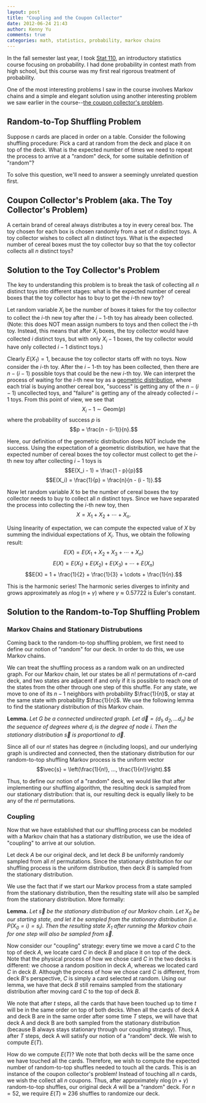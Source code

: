 ```yaml
---
layout: post
title: "Coupling and the Coupon Collector"
date: 2012-06-24 21:43
author: Kenny Yu
comments: true
categories: math, statistics, probability, markov chains
---
```


In the fall semester last year, I took [Stat 110](http://blog.bokcenter.harvard.edu/2012/01/23/stat-110-lectures-are-now-available-on-itunesu/),
an introductory
statistics course focusing on probability. I had done probability in contest
math from high school, but this course was my first real rigorous treatment
of probability.

One of the most interesting problems I saw in the course involves Markov chains
and a simple and elegant solution using another interesting problem we saw
earlier in the course--[the coupon collector's problem](http://en.wikipedia.org/wiki/Coupon_collector%27s_problem).

## Random-to-Top Shuffling Problem

Suppose $n$ cards are placed in order on a table. Consider the following shuffling
procedure: Pick a card at random from the deck and place it on top of the deck.
What is the expected number of times we need to repeat the process to arrive
at a "random" deck, for some suitable definition of "random"?

To solve this question, we'll need to answer a seemingly unrelated question first.

## Coupon Collector's Problem (aka. The Toy Collector's Problem)

A certain brand of cereal always distributes a toy in every cereal box. The toy
chosen for each box is chosen randomly from a set of $n$ distinct toys. A toy
collector wishes to collect all $n$ distinct toys. What is the expected number
of cereal boxes must the toy collector buy so that the toy collector collects
all $n$ distinct toys?

## Solution to the Toy Collector's Problem

The key to understanding this problem is to break the task of collecting all
$n$ distinct toys into different stages: what is the expected number of cereal
boxes that the toy collector has to buy to get the $i$-th new toy?

Let random variable $X_i$ be the number of boxes it takes for the toy collector
to collect the $i$-th new toy after the $i-1$-th toy has already been collected.
(Note: this does NOT mean assign numbers to toys
and then collect the $i$-th toy. Instead, this means that after $X_i$ boxes,
the toy collector would have collected $i$ distinct toys, but with only $X_i - 1$
boxes, the toy collector would have only collected $i-1$ distinct toys.)

Clearly $E(X_1) = 1$, because the toy collector starts off with no toys. Now
consider the $i$-th toy. After the $i-1$-th toy has been collected, then there
are $n - (i-1)$ possible toys that could be the new $i$-th toy. We can interpret
the process of waiting for the $i$-th new toy as a [geometric distribution](http://en.wikipedia.org/wiki/Geometric_distribution), where
each trial is buying another cereal box, "success" is getting any of the
$n - (i-1)$ uncollected toys, and
"failure" is getting any of the already collected $i - 1$ toys. From this point
of view, we see that
$$X_i - 1 \sim \textrm{Geom}(p)$$
where the probability of success $p$ is
$$p = \frac{n - (i-1)}{n}.$$

Here, our definition of the geometric distribution does NOT include the success.
Using the expectation of a geometric distribution, we have that the expected number
of cereal boxes the toy collector must collect to get the $i$-th new toy after
collecting $i-1$ toys is
$$E(X_i - 1) = \frac{1 - p}{p}$$
$$E(X_i) = \frac{1}{p} = \frac{n}{n - (i - 1)}.$$

Now let random variable $X$ to be the number of cereal boxes the toy collector
needs to buy to collect all $n$ distinct toys. Since we have separated the
process into collecting the $i$-th new toy, then
$$X = X_1 + X_2 + \cdots + X_n.$$

Using linearity of expectation, we can compute the expected value of $X$
by summing the individual expectations of $X_i$. Thus, we obtain the following
result:
$$E(X) = E(X_1 + X_2 + X_3 + \cdots + X_n)$$
$$E(X) = E(X_1) + E(X_2) + E(X_3) + \cdots + E(X_n)$$
$$E(X) = 1 + \frac{1}{2} + \frac{1}{3} + \cdots + \frac{1}{n}.$$

This is the harmonic series! The harmonic series diverges to infinity and
grows approximately as $n \log(n + \gamma)$ where $\gamma \approx 0.57722$ is
Euler's constant.

## Solution to the Random-to-Top Shuffling Problem

### Markov Chains and Stationary Distrubutions

Coming back to the random-to-top shuffling problem, we first need to define
our notion of "random" for our deck. In order to do this, we use Markov chains.

We can treat the shuffling process as a random walk on an undirected graph.
For our Markov chain, let our states be all $n!$ permutations of $n$-card deck,
and two states are adjacent if and only if it is possible to reach one of the
states from the other through one step of this shuffle. For any state, we move to
one of its $n-1$ neighbors with probability $\frac{1}{n}$, or stay at the same
state with probability $\frac{1}{n}$. We use the following lemma to find
the stationary distribution of this Markov chain.

**Lemma.** *Let $G$ be a connected undirected graph. Let
$\vec{d} = (d_1, d_2, ... d_n)$ be the sequence of degrees where
$d_i$ is the degree of node $i$. Then the stationary
distribution $\vec{s}$ is proportional to $\vec{d}$.*

Since all of our $n!$ states has degree $n$ (including loops), and our underlying
graph is undirected and connected, then the stationary distribution for our
random-to-top shuffling Markov process is the uniform vector
$$\vec{s} = \left(\frac{1}{n!}, ..., \frac{1}{n!}\right).$$

Thus, to define our notion of a "random" deck, we would like that after
implementing our shuffling algorithm, the resulting deck is sampled from our
stationary distribution: that is, our resulting deck is equally likely
to be any of the $n!$ permutations.

### Coupling

Now that we have established that our shuffling process can be modeled with
a Markov chain that has a stationary distribution, we use the idea of "coupling"
to arrive at our solution.

Let deck $A$ be our original deck, and let deck $B$ be uniformly randomly sampled
from all $n!$ permutations. Since the stationary distribution for our shuffling
process is the uniform distribution, then deck $B$ is sampled from the
stationary distribution.

We use the fact that if we start our Markov process from a state sampled
from the stationary distribution, then the resulting state will also be
sampled from the stationary distribution. More formally:

**Lemma.** *Let $\vec{s}$
be the stationary distribution of our Markov chain.
Let $X_0$ be our starting state, and let it
be sampled from the stationary distribution (i.e. $P(X_0 = i) = s_i$). Then
the resulting state $X_1$ after running the Markov chain for one step
will also be sampled from $\vec{s}$*.

Now consider our "coupling" strategy: every time we move a card $C$ to the top
of deck $A$, we locate card $C$ in deck $B$ and place it on top of the deck.
Note that the physical process of how we chose card $C$ in the two decks is
different: we choose a random position in deck $A$, whereas we located card
$C$ in deck $B$. Although the process of how we chose card $C$ is different,
from deck $B$'s perspective, $C$ is simply a card selected at random. Using
our lemma, we have that deck $B$ still remains sampled from the stationary
distribution after moving card $C$ to the top of deck $B$.

We note that after $t$ steps, all the cards that have been touched
up to time $t$ will be in the same order on top of both decks.
When all the cards of deck A and deck B are in the same order
after some time $T$ steps, we will have that deck A and deck B are both
sampled from the stationary distribution (because B always stays
stationary through our coupling strategy). Thus, after $T$ steps,
deck A will satisfy our notion of a "random" deck. We wish to compute $E(T)$.

How do we compute $E(T)$? We note that both decks will be the same once we have
touched all the cards. Therefore, we wish to compute the expected number
of random-to-top shuffles needed to touch all the cards.
This is an instance of the coupon collector's problem! Instead of
touching all $n$ cards, we wish the collect all $n$ coupons. Thus,
after approximately $n \log(n + \gamma)$
random-to-top shuffles, our original deck $A$
will be a "random" deck. For $n = 52$, we require $E(T) \approx 236$ shuffles
to randomize our deck.
